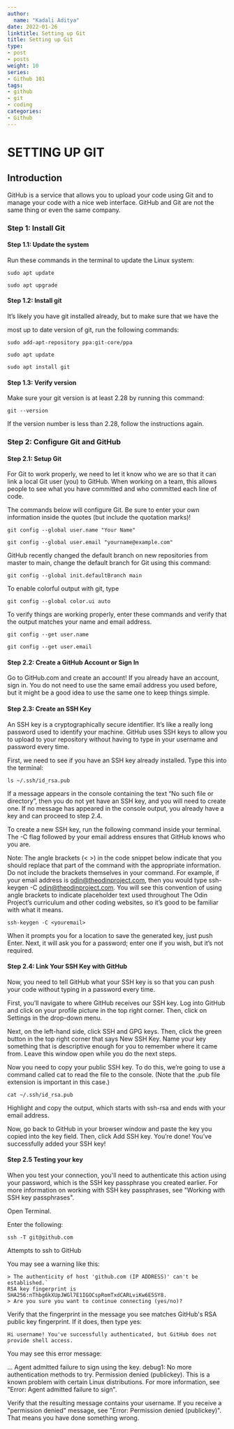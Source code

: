 ```yaml
---
author:
  name: "Kadali Aditya"
date: 2022-01-26
linktitle: Setting up Git
title: Setting up Git
type:
- post
- posts
weight: 10
series:
- Github 101
tags:
- github
- git
- coding
categories:
- Github
---
```


# SETTING UP GIT

## Introduction

GitHub is a service that allows you to upload your code using Git and to manage your code with a nice web interface. GitHub and Git are not the same thing or even the same company.

### Step 1: Install Git

#### Step 1.1: Update the system

Run these commands in the terminal to update the Linux system:

`sudo apt update`

`sudo apt upgrade`


#### Step 1.2: Install git

It’s likely you have git installed already, but to make sure that we have the 

most up to date version of git, run the following commands:

`sudo add-apt-repository ppa:git-core/ppa`

`sudo apt update`

`sudo apt install git`

#### Step 1.3: Verify version

Make sure your git version is at least 2.28 by running this command:

`git --version`

If the version number is less than 2.28, follow the instructions again.

### Step 2: Configure Git and GitHub
#### Step 2.1: Setup Git

For Git to work properly, we need to let it know who we are so that it can link a local Git user (you) to GitHub. When working on a team, this allows people to see what you have committed and who committed each line of code.

The commands below will configure Git. Be sure to enter your own information inside the quotes (but include the quotation marks)!

`git config --global user.name "Your Name"`

`git config --global user.email "yourname@example.com"`

GitHub recently changed the default branch on new repositories from master to main, change the default branch for Git using this command:

`git config --global init.defaultBranch main`

To enable colorful output with git, type

`git config --global color.ui auto`

To verify things are working properly, enter these commands and verify that the output matches your name and email address.

`git config --get user.name`

`git config --get user.email`

#### Step 2.2: Create a GitHub Account or Sign In

Go to GitHub.com and create an account! If you already have an account, sign in. You do not need to use the same email address you used before, but it might be a good idea to use the same one to keep things simple.

#### Step 2.3: Create an SSH Key

An SSH key is a cryptographically secure identifier. It’s like a really long password used to identify your machine. GitHub uses SSH keys to allow you to upload to your repository without having to type in your username and password every time.

First, we need to see if you have an SSH key already installed. Type this into the terminal:

`ls ~/.ssh/id_rsa.pub`

If a message appears in the console containing the text “No such file or directory”, then you do not yet have an SSH key, and you will need to create one. If no message has appeared in the console output, you already have a key and can proceed to step 2.4.

To create a new SSH key, run the following command inside your terminal. The -C flag followed by your email address ensures that GitHub knows who you are.

Note: The angle brackets (< >) in the code snippet below indicate that you should replace that part of the command with the appropriate information. Do not include the brackets themselves in your command. For example, if your email address is odin@theodinproject.com, then you would type ssh-keygen -C odin@theodinproject.com. You will see this convention of using angle brackets to indicate placeholder text used throughout The Odin Project’s curriculum and other coding websites, so it’s good to be familiar with what it means.

`ssh-keygen -C <youremail>`

When it prompts you for a location to save the generated key, just push Enter.
Next, it will ask you for a password; enter one if you wish, but it’s not required.

#### Step 2.4: Link Your SSH Key with GitHub

Now, you need to tell GitHub what your SSH key is so that you can push your code without typing in a password every time.

First, you’ll navigate to where GitHub receives our SSH key. Log into GitHub and click on your profile picture in the top right corner. Then, click on Settings in the drop-down menu.

Next, on the left-hand side, click SSH and GPG keys. Then, click the green button in the top right corner that says New SSH Key. Name your key something that is descriptive enough for you to remember where it came from. Leave this window open while you do the next steps.

Now you need to copy your public SSH key. To do this, we’re going to use a command called cat to read the file to the console. (Note that the .pub file extension is important in this case.)

`cat ~/.ssh/id_rsa.pub`


Highlight and copy the output, which starts with ssh-rsa and ends with your email address.

Now, go back to GitHub in your browser window and paste the key you copied into the key field. Then, click Add SSH key. You’re done! You’ve successfully added your SSH key!

#### Step 2.5 Testing your key

When you test your connection, you'll need to authenticate this action using your password, which is the SSH key passphrase you created earlier. For more information on working with SSH key passphrases, see "Working with SSH key passphrases".

Open Terminal.

Enter the following:

`ssh -T git@github.com`

Attempts to ssh to GitHub

You may see a warning like this:
```
> The authenticity of host 'github.com (IP ADDRESS)' can't be established.`
RSA key fingerprint is SHA256:nThbg6kXUpJWGl7E1IGOCspRomTxdCARLviKw6E5SY8.
> Are you sure you want to continue connecting (yes/no)?
```
Verify that the fingerprint in the message you see matches GitHub's RSA public key fingerprint. If it does, then type yes:

`Hi username! You've successfully authenticated, but GitHub does not provide shell access.`

You may see this error message:

...
Agent admitted failure to sign using the key.
debug1: No more authentication methods to try.
Permission denied (publickey).
This is a known problem with certain Linux distributions. For more information, see "Error: Agent admitted failure to sign".

Verify that the resulting message contains your username. If you receive a "permission denied" message, see "Error: Permission denied (publickey)". That means you have done something wrong.